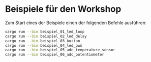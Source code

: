 # Beispiele für den Workshop

Zum Start eines der Beispiele einen der folgenden Befehle ausführen:

```sh
cargo run --bin beispiel_01_led_loop
cargo run --bin beispiel_02_led_delay
cargo run --bin beispiel_03_button
cargo run --bin beispiel_04_led_pwm
cargo run --bin beispiel_05_adc_temperature_sensor
cargo run --bin beispiel_06_adc_potentiometer
```
